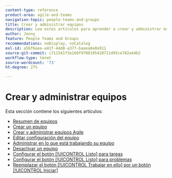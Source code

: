 ```yaml
---
content-type: reference
product-area: agile-and-teams
navigation-topic: people-teams-and-groups
title: Crear y administrar equipos
description: Lea estos artículos para aprender a crear y administrar equipos en Adobe Workfront.
author: Jenny
feature: People Teams and Groups
recommendations: noDisplay, noCatalog
exl-id: a5bf6aee-e41f-44d8-a377-baeea6a0a911
source-git-commit: c711541f3e166f9700195420711d95ce782a44b2
workflow-type: tm+mt
source-wordcount: '73'
ht-degree: 27%

---
```


# Crear y administrar equipos

Esta sección contiene los siguientes artículos:

* [Resumen de equipos](../../people-teams-and-groups/create-and-manage-teams/teams-overview.md)
* [Crear un equipo](../../people-teams-and-groups/create-and-manage-teams/create-a-team.md)
* [Crear y administrar equipos Agile](../../people-teams-and-groups/create-and-manage-teams/create-and-manage-agile-teams.md)
* [Editar configuración del equipo](../../people-teams-and-groups/create-and-manage-teams/edit-team-settings.md)
* [Administrar en lo que está trabajando su equipo](../../people-teams-and-groups/create-and-manage-teams/manage-what-your-team-is-working-on.md)
* [Desactivar un equipo](../../people-teams-and-groups/create-and-manage-teams/deactivate-a-team.md)
* [Configurar el botón [!UICONTROL Listo] para tareas](../../people-teams-and-groups/create-and-manage-teams/configure-the-done-button-for-tasks.md)
* [Configurar el botón [!UICONTROL Listo] para problemas](../../people-teams-and-groups/create-and-manage-teams/configure-the-done-button-for-issues.md)
* [Reemplazar el botón [!UICONTROL Trabajar en ello] por un botón [!UICONTROL Iniciar]](../../people-teams-and-groups/create-and-manage-teams/work-on-it-button-to-start-button.md)
